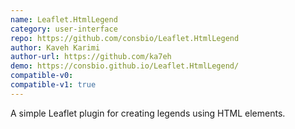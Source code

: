 ```yaml
---
name: Leaflet.HtmlLegend
category: user-interface
repo: https://github.com/consbio/Leaflet.HtmlLegend
author: Kaveh Karimi
author-url: https://github.com/ka7eh
demo: https://consbio.github.io/Leaflet.HtmlLegend/
compatible-v0:
compatible-v1: true
---
```


A simple Leaflet plugin for creating legends using HTML elements.
